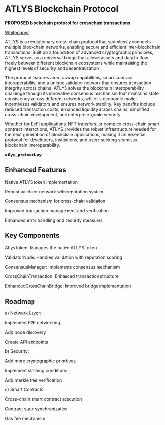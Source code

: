# ATLYS Blockchain Protocol

**PROPOSED blockchain protocol for crosschain transactions**

[Whitepaper](/whitepaper/atlys_whitepaper.md)

ATLYS is a revolutionary cross-chain protocol that seamlessly connects multiple blockchain networks, enabling secure and efficient inter-blockchain transactions. Built on a foundation of advanced cryptographic principles, ATLYS serves as a universal bridge that allows assets and data to flow freely between different blockchain ecosystems while maintaining the highest levels of security and decentralization. 

The protocol features atomic swap capabilities, smart contract interoperability, and a unique validator network that ensures transaction integrity across chains. ATLYS solves the blockchain interoperability challenge through its innovative consensus mechanism that maintains state consistency across different networks, while its economic model incentivizes validators and ensures network stability. Key benefits include reduced transaction costs, enhanced liquidity across chains, simplified cross-chain development, and enterprise-grade security. 

Whether for DeFi applications, NFT transfers, or complex cross-chain smart contract interactions, ATLYS provides the robust infrastructure needed for the next generation of blockchain applications, making it an essential protocol for developers, institutions, and users seeking seamless blockchain interoperability.

**atlys_protocol.py**

## Enhanced Features

Native ATLYS token implementation

Robust validator network with reputation system

Consensus mechanism for cross-chain validation

Improved transaction management and verification

Enhanced error handling and security measures

## Key Components

AtlysToken: Manages the native ATLYS token

ValidatorNode: Handles validation with reputation scoring

ConsensusManager: Implements consensus mechanism

CrossChainTransaction: Enhanced transaction structure

EnhancedCrossChainBridge: Improved bridge implementation

## Roadmap

a) Network Layer:

Implement P2P networking

Add node discovery

Create API endpoints

b) Security:

Add more cryptographic primitives

Implement slashing conditions

Add merkle tree verification

c) Smart Contracts:

Cross-chain smart contract execution

Contract state synchronization

Gas fee mechanism
